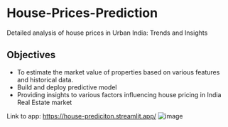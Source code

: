 # House-Prices-Prediction
Detailed analysis of house prices in Urban India: Trends and Insights
## Objectives
- To estimate the market value of properties based on various features and historical data.
- Build and deploy predictive model
- Providing insights to various factors influencing house pricing in India Real Estate market

Link to app: https://house-prediciton.streamlit.app/
![image](https://github.com/user-attachments/assets/f90e5820-0d5a-432b-8d5e-394b7be6553a)
